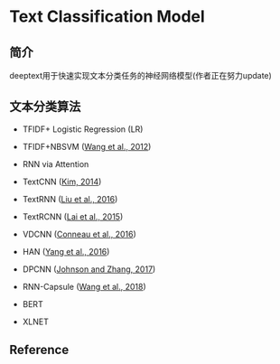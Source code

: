 # Text Classification Model

## 简介

deeptext用于快速实现文本分类任务的神经网络模型(作者正在努力update)

## 文本分类算法

* TFIDF+ Logistic Regression (LR)

* TFIDF+NBSVM ([Wang et al., 2012](https://nlp.stanford.edu/pubs/sidaw12_simple_sentiment.pdf))

* RNN via Attention

* TextCNN ([Kim, 2014](https://arxiv.org/pdf/1408.5882.pdf))

* TextRNN ([Liu et al., 2016](https://arxiv.org/pdf/1605.05101.pdf))

* TextRCNN ([Lai et al., 2015](https://www.aaai.org/ocs/index.php/AAAI/AAAI15/paper/download/9745/9552))

* VDCNN ([Conneau et al., 2016](https://arxiv.org/pdf/1606.01781.pdf))

* HAN ([Yang et al., 2016](https://www.cs.cmu.edu/~./hovy/papers/16HLT-hierarchical-attention-networks.pdf))

* DPCNN ([Johnson and Zhang, 2017](https://www.aclweb.org/anthology/P17-1052))

* RNN-Capsule ([Wang et al., 2018](http://delivery.acm.org/10.1145/3190000/3186015/p1165-wang.pdf?ip=111.200.23.52&id=3186015&acc=OPEN&key=4D4702B0C3E38B35%2E4D4702B0C3E38B35%2E4D4702B0C3E38B35%2E6D218144511F3437&__acm__=1570527948_680b6a5be19fa4a4973f443f435ad2b1))

* BERT

* XLNET

## Reference



